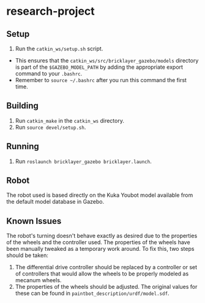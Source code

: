 # research-project

## Setup
1. Run the `catkin_ws/setup.sh` script.
  * This ensures that the `catkin_ws/src/bricklayer_gazebo/models` directory is part of the `$GAZEBO_MODEL_PATH` by adding the appropriate export command to your `.bashrc`.
  * Remember to `source ~/.bashrc` after you run this command the first time.

## Building
1. Run `catkin_make` in the `catkin_ws` directory.
2. Run `source devel/setup.sh`.

## Running
1. Run `roslaunch bricklayer_gazebo bricklayer.launch`.

## Robot
The robot used is based directly on the Kuka Youbot model available from the default model database in Gazebo.

## Known Issues
The robot's turning doesn't behave exactly as desired due to the properties of the wheels and the controller used. The properties of the wheels have been manually tweaked as a temporary work around. To fix this, two steps should be taken:
1. The differential drive controller should be replaced by a controller or set of controllers that would allow the wheels to be properly modeled as mecanum wheels.
2. The properties of the wheels should be adjusted. The original values for these can be found in `paintbot_description/urdf/model.sdf`.

